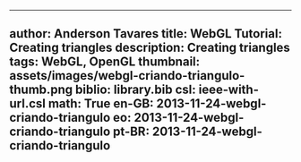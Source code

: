 ------------------------------
author: Anderson Tavares
title: WebGL Tutorial: Creating triangles
description: Creating triangles
tags: WebGL, OpenGL
thumbnail: assets/images/webgl-criando-triangulo-thumb.png
biblio: library.bib
csl: ieee-with-url.csl
math: True
en-GB: 2013-11-24-webgl-criando-triangulo
eo: 2013-11-24-webgl-criando-triangulo
pt-BR: 2013-11-24-webgl-criando-triangulo
------------------------------
